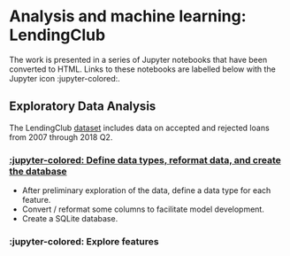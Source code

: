 # Analysis and machine learning: LendingClub

The work is presented in a series of Jupyter notebooks that have been converted to HTML.
Links to these notebooks are labelled below with the Jupyter icon :jupyter-colored:.

## Exploratory Data Analysis

The LendingClub [dataset](https://www.kaggle.com/datasets/wordsforthewise/lending-club)
includes data on accepted and rejected loans from 2007 through 2018 Q2.

<!--
    In this document, relative links to html files such as
        html/data-cleaning-01.html
    point to Jupyter notebooks that have been converted to html.  The html directory
    containing these converted notebooks is ignored by git in the main branch (due
    to the .gitignore file).  However, this directory is not ignored by the static
    site generator mkdocs-material.  The site published to branch gh-pages therefore
    includes the html directory.

    Note that the command to publish the repo's site is
        poetry run mkdocs gh-deploy --no-history --strict
-->

### [:jupyter-colored: Define data types, reformat data, and create the database](html/data-cleaning-01.html)

- After preliminary exploration of the data, define a data type for each feature.
- Convert / reformat some columns to facilitate model development.
- Create a SQLite database.

### :jupyter-colored: Explore features
